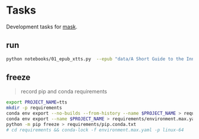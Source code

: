 # Tasks

Development tasks for [mask](https://github.com/jacobdeichert/mask).

## run

~~~sh
python notebooks/01_epub_xtts.py  --epub "data/A Short Guide to the Inner Citadel - Massimo Pigliucci.epub" --out short_guide_inner_citadel
~~~


## freeze
> record pip and conda requirements

~~~bash
export PROJECT_NAME=tts
mkdir -p requirements
conda env export --no-builds --from-history --name $PROJECT_NAME > requirements/environment.min.yaml
conda env export --name $PROJECT_NAME > requirements/environment.max.yaml
python -m pip freeze > requirements/pip.conda.txt
# cd requirements && conda-lock -f environment.max.yaml -p linux-64
~~~
